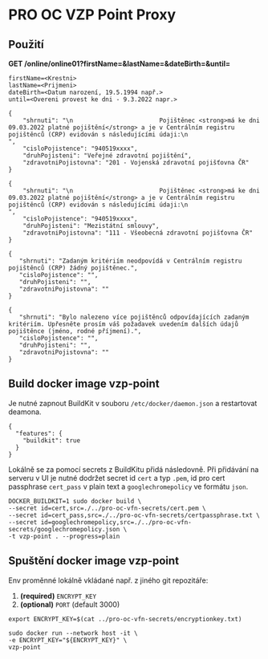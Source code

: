 # PRO OC VZP Point Proxy

## Použití

**GET <serverUrl>/online/online01?firstName=&lastName=&dateBirth=&until=**

```
firstName=<Krestni>
lastName=<Prijmeni>
dateBirth=<Datum narození, 19.5.1994 např.>
until=<Overeni provest ke dni - 9.3.2022 napr.>
```

```
{
    "shrnuti": "\n                        Pojištěnec <strong>má ke dni 09.03.2022 platné pojištění</strong> a je v Centrálním registru pojištěnců (CRP) evidován s následujícími údaji:\n                    ",
    "cisloPojistence": "940519xxxx",
    "druhPojisteni": "Veřejné zdravotní pojištění",
    "zdravotniPojistovna": "201 - Vojenská zdravotní pojišťovna ČR"
}
```
   

```
{
    "shrnuti": "\n                        Pojištěnec <strong>má ke dni 09.03.2022 platné pojištění</strong> a je v Centrálním registru pojištěnců (CRP) evidován s následujícími údaji:\n                    ",
    "cisloPojistence": "940519xxxx",
    "druhPojisteni": "Mezistátní smlouvy",
    "zdravotniPojistovna": "111 - Všeobecná zdravotní pojišťovna ČR"
}
```
    
```
{
   "shrnuti": "Zadaným kritériím neodpovídá v Centrálním registru pojištěnců (CRP) žádný pojištěnec.",
   "cisloPojistence": "",
   "druhPojisteni": "",
   "zdravotniPojistovna": ""
}
```

```
{
   "shrnuti": "Bylo nalezeno více pojištěnců odpovídajících zadaným kritériím. Upřesněte prosím váš požadavek uvedením dalších údajů pojištěnce (jméno, rodné příjmení).",
   "cisloPojistence": "",
   "druhPojisteni": "",
   "zdravotniPojistovna": ""
}
```

## Build docker image vzp-point

Je nutné zapnout BuildKit v souboru ```/etc/docker/daemon.json``` a restartovat deamona.

```
{ 
  "features": { 
    "buildkit": true 
  } 
}
```

Lokálně se za pomocí secrets z BuildKitu přidá následovně. Při přidávání na serveru v UI je nutné dodržet secret id ```cert``` a typ ```.pem```, id pro cert passphrase ```cert_pass``` v plain text a ```googlechromepolicy``` ve formátu ```json```.

```
DOCKER_BUILDKIT=1 sudo docker build \
--secret id=cert,src=./../pro-oc-vfn-secrets/cert.pem \
--secret id=cert_pass,src=./../pro-oc-vfn-secrets/certpassphrase.txt \
--secret id=googlechromepolicy,src=./../pro-oc-vfn-secrets/googlechromepolicy.json \
-t vzp-point . --progress=plain
```

## Spuštění docker image vzp-point

Env proměnné lokálně vkládané např. z jiného git repozitáře:

1) **(required)** ```ENCRYPT_KEY```
2) **(optional)** ```PORT``` (default 3000)

```
export ENCRYPT_KEY=$(cat ../pro-oc-vfn-secrets/encryptionkey.txt)

sudo docker run --network host -it \
-e ENCRYPT_KEY="${ENCRYPT_KEY}" \
vzp-point
```